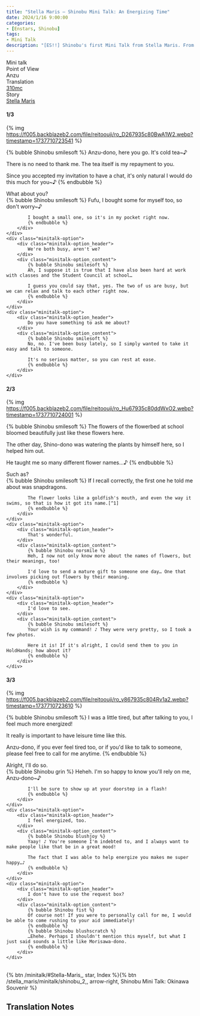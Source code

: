 ```yaml
---
title: "Stella Maris – Shinobu Mini Talk: An Energizing Time"
date: 2024/1/16 9:00:00
categories:
- [Enstars, Shinobu]
tags:
- Mini Talk
description: "[ES!!] Shinobu's first Mini Talk from Stella Maris. From Anzu's POV."
---
```

<div class="three-wrapper" style="--storyColor:#5ac189;--storyColor-rgb:90,193,137;--storyColor-h:147.4;--storyColor-s:45.4%;--storyColor-l:55.5%;">
    <div class="info-area">
        <div class="info">
            <div class="info-item characters">
                <div class="label">
                    Mini talk
                </div>
                <div class="value">
								<a href="/categories/Enstars/Shinobu" character="Shinobu"></a>
                </div>
            </div>
            <div class="info-item one">
                <div class="label">
                    Point of View
                </div>
                <div class="value">
                    Anzu
                </div>
            </div>
            <div class="info-item two">
                <div class="label">
                    Translation
                </div>
                <div class="value">
                    <a href="/about">310mc</a>
                </div>
            </div>
            <div class="info-item three">
                <div class="label">
                   Story
                </div>
                <div class="value">
                    <a href="/stella_maris">Stella Maris</a>
                </div>
            </div>
        </div>
    </div>
</div>

<!-- more -->

#### <div mt="rare"></div> 1/3

{% img https://f005.backblazeb2.com/file/reitoouji/ro_D267935c80BwA1W2.webp?timestamp=1737710723541 %}

{% bubble Shinobu smilesoft %}
Anzu-dono, here you go. It's cold tea~♪

There is no need to thank me. The tea itself is my repayment to you.

Since you accepted my invitation to have a chat, it's only natural I would do this much for you~♪
{% endbubble %}

<div class="minitalk" character="Anzu">
    <div class="minitalk-option">
        <div class="minitalk-option_header">
            What about you?
        </div>
        <div class="minitalk-option_content">
            {% bubble Shinobu smilesoft %}
            Fufu, I bought some for myself too, so don't worry~♪

            I bought a small one, so it's in my pocket right now.
			{% endbubble %}
        </div>
    </div>
    <div class="minitalk-option">
        <div class="minitalk-option_header">
            We're both busy, aren't we?
        </div>
        <div class="minitalk-option_content">
            {% bubble Shinobu smilesoft %}
            Ah, I suppose it is true that I have also been hard at work with classes and the Student Council at school…

            I guess you could say that, yes. The two of us are busy, but we can relax and talk to each other right now.
			{% endbubble %}
        </div>
    </div>
    <div class="minitalk-option">
        <div class="minitalk-option_header">
            Do you have something to ask me about?
        </div>
        <div class="minitalk-option_content">
            {% bubble Shinobu smilesoft %}
            No, no. I've been busy lately, so I simply wanted to take it easy and talk to someone.

            It's no serious matter, so you can rest at ease.
			{% endbubble %}
        </div>
    </div>
</div>

#### <div mt="rare"></div> 2/3

{% img https://f005.backblazeb2.com/file/reitoouji/ro_Hu67935c80ddWxO2.webp?timestamp=1737710724001 %}

{% bubble Shinobu smilesoft %}
The flowers of the flowerbed at school bloomed beautifully just like these flowers here.

The other day, Shino-dono was watering the plants by himself here, so I helped him out.

He taught me so many different flower names…♪
{% endbubble %}

<div class="minitalk" character="Anzu">
    <div class="minitalk-option">
        <div class="minitalk-option_header">
            Such as?
        </div>
        <div class="minitalk-option_content">
            {% bubble Shinobu smilesoft %}
            If I recall correctly, the first one he told me about was snapdragons.

            The flower looks like a goldfish's mouth, and even the way it swims, so that is how it got its name.[^1]
			{% endbubble %}
        </div>
    </div>
    <div class="minitalk-option">
        <div class="minitalk-option_header">
            That's wonderful.
        </div>
        <div class="minitalk-option_content">
            {% bubble Shinobu norsmile %}
            Heh, I now not only know more about the names of flowers, but their meanings, too!

            I'd love to send a mature gift to someone one day… One that involves picking out flowers by their meaning.
			{% endbubble %}
        </div>
    </div>
    <div class="minitalk-option">
        <div class="minitalk-option_header">
            I'd love to see.
        </div>
        <div class="minitalk-option_content">
            {% bubble Shinobu smilesoft %}
            Your wish is my command! ♪ They were very pretty, so I took a few photos.

            Here it is! If it's alright, I could send them to you in HoldHands; how about it?
			{% endbubble %}
        </div>
    </div>
</div>

#### <div mt="rare"></div> 3/3

{% img https://f005.backblazeb2.com/file/reitoouji/ro_y867935c804Rv1a2.webp?timestamp=1737710723610 %}

{% bubble Shinobu smilesoft %}
I was a little tired, but after talking to you, I feel much more energized!

It really is important to have leisure time like this.

Anzu-dono, if you ever feel tired too, or if you'd like to talk to someone, please feel free to call for me anytime.
{% endbubble %}

<div class="minitalk" character="Anzu">
    <div class="minitalk-option">
        <div class="minitalk-option_header">
          Alright, I'll do so.
        </div>
        <div class="minitalk-option_content">
            {% bubble Shinobu grin %}
            Heheh. I'm so happy to know you'll rely on me, Anzu-dono~♪

            I'll be sure to show up at your doorstep in a flash!
			{% endbubble %}
        </div>
    </div>
    <div class="minitalk-option">
        <div class="minitalk-option_header">
            I feel energized, too.
        </div>
        <div class="minitalk-option_content">
            {% bubble Shinobu blushjoy %}
            Yaay! ♪ You're someone I'm indebted to, and I always want to make people like that be in a great mood!

            The fact that I was able to help energize you makes me super happy…♪
			{% endbubble %}
        </div>
    </div>
    <div class="minitalk-option">
        <div class="minitalk-option_header">
            I don't have to use the request box?
        </div>
        <div class="minitalk-option_content">
            {% bubble Shinobu fist %}
            Of course not! If you were to personally call for me, I would be able to come rushing to your aid immediately!
            {% endbubble %}
            {% bubble Shinobu blushscratch %}
            …Ehehe. Perhaps I shouldn't mention this myself, but what I just said sounds a little like Morisawa-dono.
			{% endbubble %}
        </div>
    </div>
</div>
<br>
<div toc>{% btn /minitalk/#Stella-Maris,, star, Index %}{% btn /stella_maris/minitalk/shinobu_2,, arrow-right, Shinobu Mini Talk: Okinawa Souvenir %}</div>


## Translation Notes

[^1]: In Japanese, snapdragons are <em>kingyosou</em>, as in goldfish plant.
